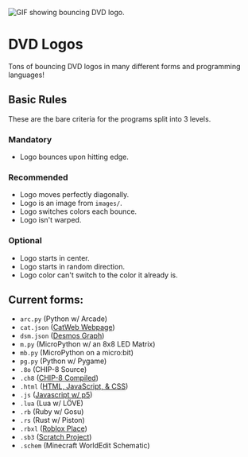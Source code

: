 ![GIF showing bouncing DVD logo.](https://github.com/user-attachments/assets/af004edd-e318-40ca-9cfe-9c78aae6d11f)
# DVD Logos
Tons of bouncing DVD logos in many different forms and programming languages!

## Basic Rules
These are the bare criteria for the programs split into 3 levels.

### Mandatory
- Logo bounces upon hitting edge.

### Recommended
- Logo moves perfectly diagonally.
- Logo is an image from `images/`.
- Logo switches colors each bounce.
- Logo isn't warped.

### Optional
- Logo starts in center.
- Logo starts in random direction.
- Logo color can't switch to the color it already is.

## Current forms:
- `arc.py` (Python w/ Arcade)
- `cat.json` ([CatWeb Webpage](https://www.roblox.com/games/16855862021/CatWeb-Make-a-Website))
- `dsm.json` ([Desmos Graph](https://www.desmos.com/calculator/j0e1tcvd2b))
- `m.py` (MicroPython w/ an 8x8 LED Matrix)
- `mb.py` (MicroPython on a micro:bit)
- `pg.py` (Python w/ Pygame)
- `.8o` (CHIP-8 Source)
- `.ch8` ([CHIP-8 Compiled](https://johnearnest.github.io/Octo/index.html?key=QimENQ5s))
- `.html` ([HTML, JavaScript, & CSS](https://las-r.github.io/dvd-logo/dvd-logo.html))
- `.js` ([Javascript w/ p5](https://editor.p5js.org/ehan.nayif/full/61O4kyaYw))
- `.lua` (Lua w/ LÖVE)
- `.rb` (Ruby w/ Gosu)
- `.rs` (Rust w/ Piston)
- `.rbxl` ([Roblox Place](https://www.roblox.com/games/74258950827465/DVD-Logo))
- `.sb3` ([Scratch Project](https://scratch.mit.edu/projects/1154557693/))
- `.schem` (Minecraft WorldEdit Schematic)
